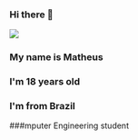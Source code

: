 ### Hi there 👋
<img src = "https://c.tenor.com/cRMzd2uQl40AAAAC/yuigahama-yui.gif">

### My name is Matheus
### I'm 18 years old
### I'm from Brazil

###mputer Engineering student

<!--
**Yatogami-Tohka1/Yatogami-Tohka1** is a ✨ _special_ ✨ repository because its `README.md` (this file) appears on your GitHub profile.

Here are some ideas to get you started:

- 🔭 I’m currently working on ...
- 🌱 I’m currently learning ...
- 👯 I’m looking to collaborate on ...
- 🤔 I’m looking for help with ...
- 💬 Ask me about ...
- 📫 How to reach me: ...
- 😄 Pronouns: ...
- ⚡ Fun fact: ...
-->
